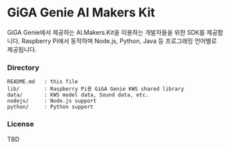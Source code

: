 # GiGA Genie AI Makers Kit

GiGA Genie에서 제공하는 AI.Makers.Kit을 이용하는 개발자들을 위한 SDK를 제공합니다.
Raspberry Pi에서 동작하며 Node.js, Python, Java 등 프로그래밍 언어별로 제공됩니다.

### Directory

    README.md   : this file
    lib/        : Raspberry Pi용 GiGA Genie KWS shared library
    data/       : KWS model data, Sound data, etc.
    nodejs/     : Node.js support
    python/     : Python support

    
### License

TBD
